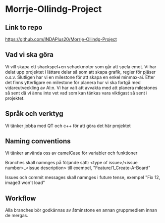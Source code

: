 # Morrje-Ollindg-Project

## Link to repo
https://github.com/INDAPlus20/Morrje-Ollindg-Project

## Vad vi ska göra

Vi vill skapa ett shackspel+en schackmotor som går att spela emot. Vi har delat upp projektet i lättare delar så som att skapa grafik, regler för pjäser o.s.v. Slutligen har vi en milestone för att skapa en enkel minmax-ai. Efter det finns ytterligare en milestone för planera hur vi ska fortgå med vidareutveckling av AI:n. Vi har valt att avvakta med att planera milestones så sent då vi ännu inte vet vad som kan tänkas vara viktigast så sent i projektet.

## Språk och verktyg

Vi tänker jobba med QT och c++ för att göra det här projektet

## Naming conventions

Vi tänker använda oss av camelCase för variabler och funktioner

Branches skall namnges på följande sätt: \<type of issue\>/\<issue number\>_\<issue description\> till exempel, "Feature/1_Create-A-Board"
  
Issues och commit messages skall namnges i future tense, exempel "Fix 12, image3 won't load"
  
## Workflow
Alla branches bör godkännas av åtminstone en annan gruppmedlem innan de mergas.
